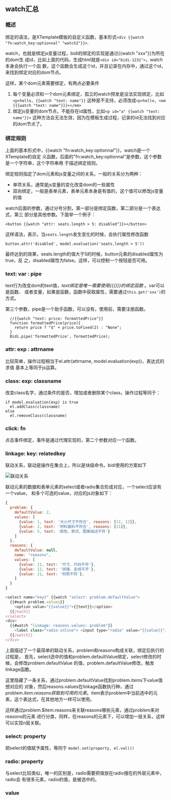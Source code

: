## watch汇总

### 概述

绑定的语法，是XTemplate模板的自定义函数，基本形式`<div {{watch "fn:watch_key:optionnal" "watch2"}}>`.

watch，也就是绑定js变量过程，bidi的绑定的实现是通过{{watch "xxx"}}为所在的dom生
成id，比如上面的代码，生成html就是`<div id="bidi-1231">`，watch本身会执行一个函
数，这个函数会生成这个id，并且记录在内存中，通过这个id，来找到绑定对应的dom节点。

这样，某个dom元素需要绑定，有两点必要条件

1. 每个变量必须和一个dom元素绑定，孤立的watch预发是没法实现绑定，比如`<p>hello, {{watch "text: name"}}`
   这种是不支持，必须改成`<p>hello, <em {{{watch "text: name"}}}></em>`
2. 绑定js变量的dom节点，不能存在id属性，比如`<p id="a" {{watch "text: name"}}>`
   这种方法会无法生效，因为在模板生成过程，记录的id无法找到对应的dom节点了。

### 绑定规则

上面的基本形式中，{{watch "fn:watch_key:optionnal"}}，watch是一个XTemplate的自定
义函数，后面的"fn:watch_key:optionnal"是参数，这个参数是一个字符串，这个字符串用
于描述绑定规则。

绑定规则指定了dom元素和js变量之间的关系，一般的关系分为两种：

- 单项关系，通常是js变量的变化改变dom的一些属性
- 双向绑定，一般是表单元素，表单元素本身是有值的，这个值可以修改js变量的值

watch后面的参数，通过分号分割，第一部分是绑定函数，第二部分是一个表达式，第三
部分是其他参数。下面举一个例子：

```
<button {{watch "attr: seats.length > 5: disabled"}}></button>
```

这样语法，表示，当`seats.length`发生变化的时候，会执行属性修改函数

```
button.attr('disabled', model.evaluation('seats.length > 5'))
```

最终达到的效果，seats.length的值大于5的时候，button元素的disabled属性为true，反
之，disabled属性为false。这样，可以控制一个按钮是否可用。

### text: var : pipe

text行为改变dom的text值，*text绑定是唯一需要使用{{{}}}的绑定函数* 。var可以是函数、
或者变量，如果是函数，函数中获取属性，需要通过`this.get('xxx')`的方式。

第三个参数，pipe是一个助手函数，可以没有，使用前，需要注册函数。

```
  //{{watch "text: price: formattedPrice"}}
  function formattedPrice(price){
    return price ? "$" + price.toFixed(2) : "None";
  }   
  Bidi.pipe('formattedPrice', formattedPrice);
```

### attr: exp : attrname

比较简单，操作过程相当于el.attr(attrname, model.evaluation(exp))，表达式的求值
基本上等同于js运算。

### class: exp: classname

改变class名字，通过条件的是否，增加或者删除某个class，操作过程等同于：

```
if model.evaluation(exp) is true
  el.addClass(classname)
else
  el.removeClass(classname)
```

### click: fn

点击事件绑定，事件是通过代理实现的，第二个参数对应一个函数。

### linkage: key: relatedkey

联动关系，联动是操作在集合上，所以是块级命令。bidi使用的方案如下

![联动关系](http://gtms04.alicdn.com/tps/i4/T1ZvIIFjdkXXamTp3B-751-436.png)

联动元素的数据和表单元素的select或者radio集合形成对应，一个select应该有一个value，
和多个可选的value，对应的js对象如下：

```js
{
  problem: {
    defaultValue: 2,
    values: [
      {value: 1, text: '大小尺寸不符合', reasons: [11, 12]},
      {value: 2, text: '材料面料不符合', reasons: [21]},
      {value: 5, text: '颜色、款式、图案描述不符'}
    ]
  },
  reasons: {
    defaultValue: null,
    name: "reasons",
    values: [
      {value: 11, text: '尺寸、尺码不符'},
      {value: 12, text: '拼接、走线不齐'},
      {value: 21, text: '材质不符'},
    ]
  }
}

<select name="key1" {{watch "select: problem.defaultValue">
  {{#each problem.values}}
    <option value="{{value}}">{{text}}</option>
  {{/each}}
</select>
<div>
  {{#watch "linkage: reasons.values: problem"}}
    <label class="radio-inline"> <input type="radio" value="{{value}}"/>{{text}} </label>
  {{/watch}}
</div>
```

上面描述了一个最简单的联动关系，problem和reasons构成关联，绑定后执行的过程是，
首先，select选中的值和problem.defaultValue绑定，select修改的时候，会修改problem.defaultValue
的值，problem.defaultValue修改，触发linkage函数。

这里隐藏了一条关系，通过problem.defaultValue找到problem.items下value值想对应的
对象，然后reasons.values在linkage函数执行种，通过problem.$item.reasons获取到可
用的元素。$item表示problem中当前选中的元素，这个表达式，在其他地方一样可以使用。

这样通过problem.$item.reasons来关联reasons哪些元素，通过problem来对reasons的元素
进行分类，同样，在reasons的元素下，可以增加一层关系，这样可以实现n层关联。

### select: property

把select的值赋予属性，等同于 `model.set(property, el.val())`

### radio: property

与select比较类似，唯一的区别是，radio需要把值放在radio搜在的外层元素中，radio会
有很多元素，radio的值，是被选中的。

### value
